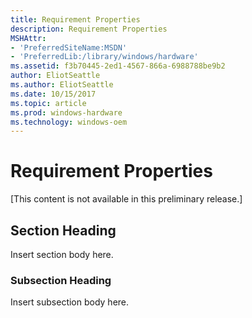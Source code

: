 ```yaml
---
title: Requirement Properties
description: Requirement Properties
MSHAttr:
- 'PreferredSiteName:MSDN'
- 'PreferredLib:/library/windows/hardware'
ms.assetid: f3b70445-2ed1-4567-866a-6988788be9b2
author: EliotSeattle
ms.author: EliotSeattle
ms.date: 10/15/2017
ms.topic: article
ms.prod: windows-hardware
ms.technology: windows-oem
---
```


# Requirement Properties


\[This content is not available in this preliminary release.\]

## <span id="Section_Heading"></span><span id="section_heading"></span><span id="SECTION_HEADING"></span>Section Heading


Insert section body here.

### <span id="Subsection_Heading"></span><span id="subsection_heading"></span><span id="SUBSECTION_HEADING"></span>Subsection Heading

Insert subsection body here.

 

 






